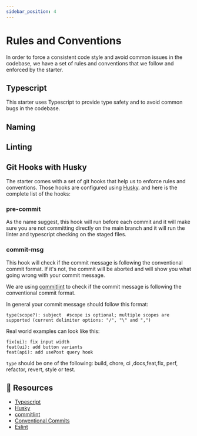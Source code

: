 ```yaml
---
sidebar_position: 4
---
```


# Rules and Conventions
In order to force a consistent code style and avoid common issues in the codebase, we have a set of rules and conventions that we follow and enforced by the starter.

## Typescript

This starter uses Typescript to provide type safety and to avoid common bugs in the codebase. 

## Naming

## Linting

## Git Hooks with Husky

The starter comes with a set of git hooks that help us to enforce rules and conventions. Those hooks are configured using [Husky](https://typicode.github.io/husky/#/). and here is the complete list of the hooks:

### pre-commit
As the name suggest, this hook will run before each commit and it will make sure you are not committing directly on the main branch and it will run the linter and typescript checking on the staged files.

### commit-msg

This hook will check if the commit message is following the conventional commit format. If it's not, the commit will be aborted and will show you what going wrong with your commit message.

We are using [commitlint](https://commitlint.js.org/#/) to check if the commit message is following the conventional commit format.

In general your commit message should follow this format:

```
type(scope?): subject  #scope is optional; multiple scopes are supported (current delimiter options: "/", "\" and ",")
```

Real world examples can look like this:

```
fix(ui): fix input width
feat(ui): add button variants
feat(api): add usePost query hook
```

`type` should be one of the following: build, chore, ci ,docs,feat,fix, perf, refactor, revert, style or test.

## 🔗 Resources

- [Typescript](https://www.typescriptlang.org/docs/handbook/intro.html)
- [Husky](https://typicode.github.io/husky/#/)
- [commitlint](https://commitlint.js.org/#/)
- [Conventional Commits](https://www.conventionalcommits.org/en/v1.0.0/)
- [Eslint](https://eslint.org/)

